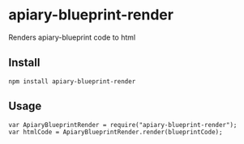 apiary-blueprint-render
=======================

Renders apiary-blueprint code to html

## Install ##
    npm install apiary-blueprint-render

## Usage ##
    var ApiaryBlueprintRender = require("apiary-blueprint-render");
    var htmlCode = ApiaryBlueprintRender.render(blueprintCode);